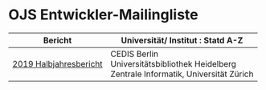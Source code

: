 # OJS Entwickler-Mailingliste

| Bericht | Universität/ Institut  : Statd A-Z  |
| --- |  --- |
[2019 Halbjahresbericht](berichte/2019-02.md) | CEDIS  Berlin <br> Universitätsbibliothek Heidelberg <br>Zentrale Informatik, Universität Zürich |


